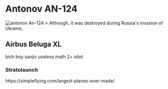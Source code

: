<title>The 3 Coolest and Largest Planes</title>
<h1>Antonov AN-124</h1>
<img src="https://live.staticflickr.com/65535/51911482284_f84531e50a_b.jpg" alt="antonov An-124">
> Although, it was destroyed during Russia's invasion of Ukraine, 
<h2>Airbus Beluga XL</h2>

bich boy sanjiv useless math 2+ idiot

<h3>Stratolaunch</h3>
https://simpleflying.com/largest-planes-ever-made/
